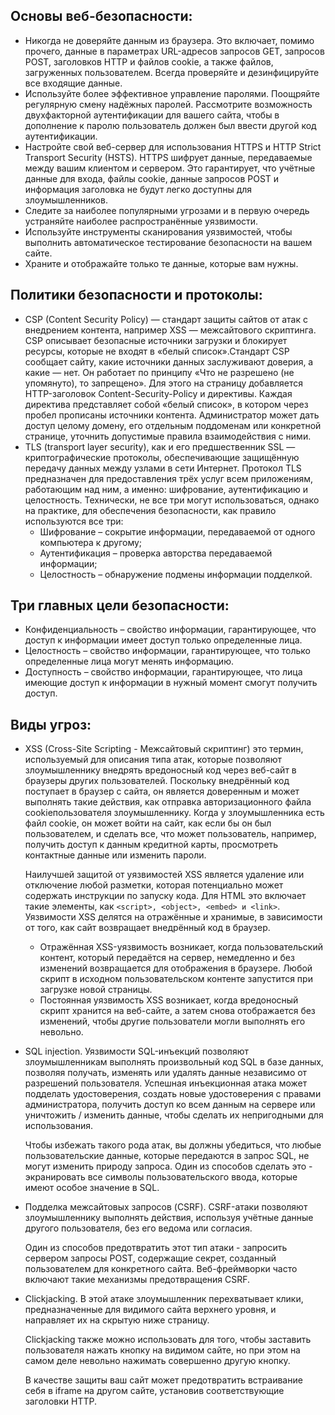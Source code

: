 ## Основы веб-безопасности:

- Никогда не доверяйте данным из браузера. Это включает, помимо прочего, данные в параметрах URL-адресов запросов GET, запросов POST, заголовков HTTP и файлов cookie, а также файлов, загруженных пользователем. Всегда проверяйте и дезинфицируйте все входящие данные.
- Используйте более эффективное управление паролями. Поощряйте регулярную смену надёжных паролей. Рассмотрите возможность двухфакторной аутентификации для вашего сайта, чтобы в дополнение к паролю пользователь должен был ввести другой код аутентификации.
- Настройте свой веб-сервер для использования HTTPS и HTTP Strict Transport Security (HSTS). HTTPS шифрует данные, передаваемые между вашим клиентом и сервером. Это гарантирует, что учётные данные для входа, файлы cookie, данные запросов POST и информация заголовка не будут легко доступны для злоумышленников.
- Следите за наиболее популярными угрозами и в первую очередь устраняйте наиболее распространённые уязвимости.
- Используйте инструменты сканирования уязвимостей, чтобы выполнить автоматическое тестирование безопасности на вашем сайте.
- Храните и отображайте только те данные, которые вам нужны.

## Политики безопасности и протоколы:

- CSP (Content Security Policy) — стандарт защиты сайтов от атак с внедрением контента, например XSS — межсайтового скриптинга. CSP описывает безопасные источники загрузки и блокирует ресурсы, которые не входят в «белый список».Стандарт CSP сообщает сайту, какие источники данных заслуживают доверия, а какие — нет. Он работает по принципу «Что не разрешено (не упомянуто), то запрещено». Для этого на страницу добавляется HTTP-заголовок Content-Security-Policy и директивы. Каждая директива представляет собой «белый список», в котором через пробел прописаны источники контента. Администратор может дать доступ целому домену, его отдельным поддоменам или конкретной странице, уточнить допустимые правила взаимодействия с ними.
- TLS (transport layer security), как и его предшественник SSL — криптографические протоколы, обеспечивающие защищённую передачу данных между узлами в сети Интернет. Протокол TLS предназначен для предоставления трёх услуг всем приложениям, работающим над ним, а именно: шифрование, аутентификацию и целостность. Технически, не все три могут использоваться, однако на практике, для обеспечения безопасности, как правило используются все три:
  - Шифрование – сокрытие информации, передаваемой от одного компьютера к другому;
  - Аутентификация – проверка авторства передаваемой информации;
  - Целостность – обнаружение подмены информации подделкой.

## Три главных цели безопасности:

- Конфиденциальность – свойство информации, гарантирующее, что доступ к информации имеет доступ только определенные лица.
- Целостность – свойство информации, гарантирующее, что только определенные лица могут менять информацию.
- Доступность – свойство информации, гарантирующее, что лица имеющие доступ к информации в нужный момент смогут получить доступ.

## Виды угроз:

- XSS (Cross-Site Scripting - Межсайтовый скриптинг) это термин, используемый для описания типа атак, которые позволяют злоумышленнику внедрять вредоносный код через веб-сайт в браузеры других пользователей. Поскольку внедрённый код поступает в браузер с сайта, он является доверенным и может выполнять такие действия, как отправка авторизационного файла cookieпользователя злоумышленнику. Когда у злоумышленника есть файл cookie, он может войти на сайт, как если бы он был пользователем, и сделать все, что может пользователь, например, получить доступ к данным кредитной карты, просмотреть контактные данные или изменить пароли.

  Наилучшей защитой от уязвимостей XSS является удаление или отключение любой разметки, которая потенциально может содержать инструкции по запуску кода. Для HTML это включает такие элементы, как  ```<script>, <object>, <embed> и <link>```.
Уязвимости XSS делятся на отражённые и хранимые, в зависимости от того, как сайт возвращает внедрённый код в браузер.
  - Отражённая XSS-уязвимость возникает, когда пользовательский контент, который передаётся на сервер, немедленно и без изменений возвращается для отображения в браузере. Любой скрипт в исходном пользовательском контенте запустится при загрузке новой страницы.
  - Постоянная уязвимость XSS возникает, когда вредоносный скрипт хранится на веб-сайте, а затем снова отображается без изменений, чтобы другие пользователи могли выполнять его невольно.
- SQL injection. Уязвимости SQL-инъекций позволяют злоумышленникам выполнять произвольный код SQL в базе данных, позволяя получать, изменять или удалять данные независимо от разрешений пользователя. Успешная инъекционная атака может подделать удостоверения, создать новые удостоверения с правами администратора, получить доступ ко всем данным на сервере или уничтожить / изменить данные, чтобы сделать их непригодными для использования.
  
  Чтобы избежать такого рода атак, вы должны убедиться, что любые пользовательские данные, которые передаются в запрос SQL, не могут изменить природу запроса. Один из способов сделать это - экранировать все символы пользовательского ввода, которые имеют особое значение в SQL.
- Подделка межсайтовых запросов (CSRF). CSRF-атаки позволяют злоумышленнику выполнять действия, используя учётные данные другого пользователя, без его ведома или согласия.

  Один из способов предотвратить этот тип атаки - запросить сервером запросы POST, содержащие секрет, созданный пользователем для конкретного сайта. Веб-фреймворки часто включают такие механизмы предотвращения CSRF.
- Clickjacking. В этой атаке злоумышленник перехватывает клики, предназначенные для видимого сайта верхнего уровня, и направляет их на скрытую ниже страницу.

   Clickjacking также можно использовать для того, чтобы заставить пользователя нажать кнопку на видимом сайте, но при этом на самом деле невольно нажимать совершенно другую кнопку. 

  В качестве защиты ваш сайт может предотвратить встраивание себя в iframe на другом сайте, установив соответствующие заголовки HTTP.